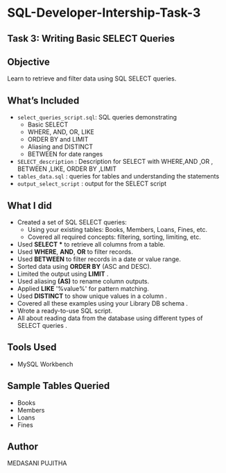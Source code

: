 # SQL-Developer-Intership-Task-3
## Task 3: Writing Basic SELECT Queries

## Objective
Learn to retrieve and filter data using SQL SELECT queries.

## What’s Included
- `select_queries_script.sql`: SQL queries demonstrating
  - Basic SELECT
  - WHERE, AND, OR, LIKE
  - ORDER BY and LIMIT
  - Aliasing and DISTINCT
  - BETWEEN for date ranges
- `SELECT_description` : Description for SELECT with WHERE,AND ,OR , BETWEEN ,LIKE, ORDER BY ,LIMIT 
- `tables_data.sql` : queries for tables and understanding the statements
- `output_select_script` : output for the SELECT script

## What I did 
- Created a set of SQL SELECT queries:
   - Using your existing tables: Books, Members, Loans, Fines, etc.
   - Covered all required concepts: filtering, sorting, limiting, etc.
- Used __SELECT *__ to retrieve all columns from a table.
- Used **WHERE**, **AND**, **OR** to filter records.
- Used **BETWEEN** to filter records in a date or value range.
- Sorted data using **ORDER BY** (ASC and DESC).
- Limited the output using **LIMIT** .
- Used aliasing **(AS)** to rename column outputs.
- Applied **LIKE** '%value%' for pattern matching.
- Used **DISTINCT** to show unique values in a column .
- Covered all these examples using your Library DB schema .
- Wrote a ready-to-use SQL script.
- All about reading data from the database using different types of SELECT queries .
  
## Tools Used
- MySQL Workbench 

## Sample Tables Queried
- Books
- Members
- Loans
- Fines

## Author
MEDASANI PUJITHA 
